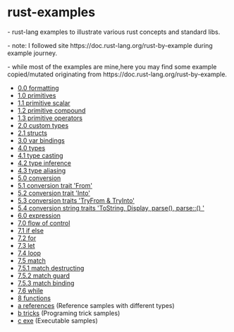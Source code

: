 # rust-examples

<p>- rust-lang examples to illustrate various rust concepts and standard libs.</p>
<p>- note: I followed site https://doc.rust-lang.org/rust-by-example during example journey.</p>
<p>- while most of the examples are mine,here you may find some example copied/mutated originating from https://doc.rust-lang.org/rust-by-example. </p>

- [0.0 formatting](/src/fmt)
- [1.0 primitives](/src/primitives)
- [1.1 primitive scalar](/src/primitives/scalar)
- [1.2 primitive compound](/src/primitives/compound)
- [1.3 primitive operators](/src/primitives/ops)
- [2.0 custom types](/src/custom_types)
- [2.1 structs](/src/structs)
- [3.0 var bindings](/src/var_bindings)
- [4.0 types](/src/types)
- [4.1 type casting](/src/types/casting)
- [4.2 type inference](/src/types/inference)
- [4.3 type aliasing](/src/types/aliasing)
- [5.0 conversion](/src/conversion)
- [5.1 conversion trait 'From'](/src/conversion/from)
- [5.2 conversion trait 'Into'](/src/conversion/into)
- [5.3 conversion traits 'TryFrom & TryInto'](/src/conversion/try)
- [5.4 conversion string traits 'ToString, Display, parse(), parse::<Type>() '](/src/conversion/try)
- [6.0 expression](/src/expression)
- [7.0 flow of control](/src/flow)
- [7.1 if else](/src/flow/if_else)
- [7.2 for ](/src/flow/for)
- [7.3 let ](/src/flow/let)
- [7.4 loop ](/src/flow/loop)
- [7.5 match ](/src/flow/match)
- [7.5.1 match destructing ](/src/flow/match/destructing)
- [7.5.2 match guard ](/src/flow/match/guard)
- [7.5.3 match binding ](/src/flow/match/binding)
- [7.6 while ](/src/flow/while)
- [8 functions](/src/functions)
- [a references](/src/references) (Reference samples with different types)
- [b tricks](/src/tricks) (Programing trick samples)
- [c exe](/src/exe) (Executable samples)

